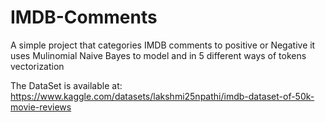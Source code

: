 # IMDB-Comments
A simple project that categories IMDB comments to positive or Negative
it uses Mulinomial Naive Bayes to model and in 5 different ways of tokens vectorization

The DataSet is available at:
https://www.kaggle.com/datasets/lakshmi25npathi/imdb-dataset-of-50k-movie-reviews
